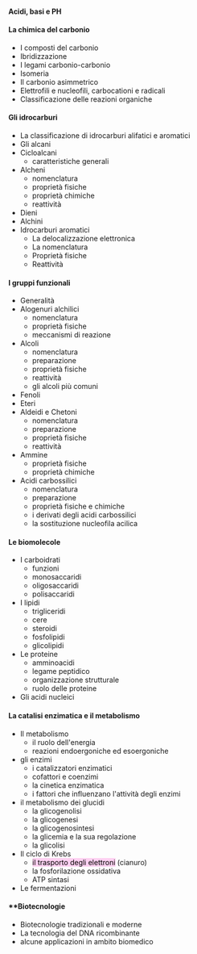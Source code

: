 #### **Acidi, basi e PH**
#### **La chimica del carbonio**
- I composti del carbonio
- Ibridizzazione
- I legami carbonio-carbonio
- Isomeria
- Il carbonio asimmetrico
- Elettrofili e nucleofili, carbocationi e radicali
- Classificazione delle reazioni organiche

#### **Gli idrocarburi**
- La classificazione di idrocarburi alifatici e aromatici
- Gli alcani
- Cicloalcani                                                           
	- caratteristiche generali
- Alcheni
	- nomenclatura
	- proprietà fisiche
	- proprietà chimiche
	- reattività
- Dieni
- Alchini
- Idrocarburi aromatici
	- La delocalizzazione elettronica
	- La nomenclatura
	- Proprietà fisiche
	- Reattività

#### **I gruppi funzionali**
- Generalità
- Alogenuri alchilici
	- nomenclatura
	- proprietà fisiche
	- meccanismi di reazione
- Alcoli
	- nomenclatura
	- preparazione
	- proprietà fisiche
	- reattività
	- gli alcoli più comuni
- Fenoli
- Eteri
- Aldeidi e Chetoni
	- nomenclatura
	- preparazione
	- proprietà fisiche
	- reattività
- Ammine
	- proprietà fisiche
	- proprietà chimiche
- Acidi carbossilici
	- nomenclatura
	- preparazione
	- proprietà fisiche e chimiche
	- i derivati degli acidi carbossilici
	- la sostituzione nucleofila acilica

#### **Le biomolecole**
- I carboidrati
	- funzioni
	- monosaccaridi
	- oligosaccaridi
	- polisaccaridi
- I lipidi
	- trigliceridi
	- cere
	- steroidi
	- fosfolipidi
	- glicolipidi
- Le proteine
	- amminoacidi
	- legame peptidico
	- organizzazione strutturale
	- ruolo delle proteine
- Gli acidi nucleici

#### **La catalisi enzimatica e il metabolismo**
- Il metabolismo
	- il ruolo dell'energia
	- reazioni endoergoniche ed esoergoniche
- gli enzimi
	- i catalizzatori enzimatici
	- cofattori e coenzimi
	- la cinetica enzimatica
	- i fattori che influenzano l'attività degli enzimi
- il metabolismo dei glucidi
	- la glicogenolisi
	- la glicogenesi
	- la glicogenosintesi
	- la glicemia e la sua regolazione
	- la glicolisi
- Il ciclo di Krebs 
	- <mark style="background: #FFB8EBA6;">il trasporto degli elettroni</mark>  (cianuro)
	- la fosforilazione ossidativa
	- ATP sintasi
- Le fermentazioni

#### **Biotecnologie
- Biotecnologie tradizionali e moderne
- La tecnologia del DNA ricombinante
- alcune applicazioni in ambito biomedico


